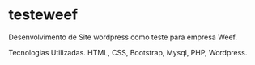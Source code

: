 # testeweef
Desenvolvimento de Site wordpress como teste para empresa Weef.

Tecnologias Utilizadas.
HTML, CSS, Bootstrap, Mysql, PHP, Wordpress.
